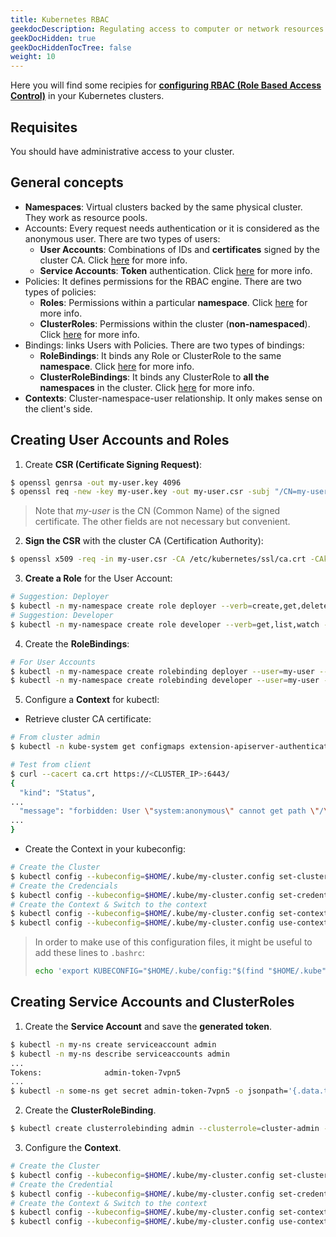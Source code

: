 ```yaml
---
title: Kubernetes RBAC
geekdocDescription: Regulating access to computer or network resources based on the roles of individual users within your organization
geekDocHidden: true
geekDocHiddenTocTree: false
weight: 10
---
```

Here you will find some recipies for [**configuring RBAC (Role Based Access Control)**](https://kubernetes.io/docs/reference/access-authn-authz/rbac/) in your Kubernetes clusters.

## Requisites
You should have administrative access to your cluster.

## General concepts
* **Namespaces**: Virtual clusters backed by the same physical cluster. They work as resource pools.
* Accounts: Every request needs authentication or it is considered as the anonymous user. There are two types of users:
    * **User Accounts**: Combinations of IDs and **certificates** signed by the cluster CA. Click [here](https://kubernetes.io/docs/reference/access-authn-authz/authentication/) for more info.
    * **Service Accounts**: **Token** authentication. Click [here](https://kubernetes.io/docs/tasks/configure-pod-container/configure-service-account/) for more info.
* Policies: It defines permissions for the RBAC engine. There are two types of policies:
    * **Roles**: Permissions within a particular **namespace**. Click [here](https://kubernetes.io/docs/reference/access-authn-authz/rbac/#role-and-clusterrole) for more info.
    * **ClusterRoles**: Permissions within the cluster (**non-namespaced**). Click [here](https://kubernetes.io/docs/reference/access-authn-authz/rbac/#role-and-clusterrole) for more info.
* Bindings: links Users with Policies. There are two types of bindings:
    * **RoleBindings**: It binds any Role or ClusterRole to the same **namespace**. Click [here](https://kubernetes.io/docs/reference/access-authn-authz/rbac/#rolebinding-and-clusterrolebinding) for more info.
    * **ClusterRoleBindings**: It binds any ClusterRole to **all the namespaces** in the cluster. Click [here](https://kubernetes.io/docs/reference/access-authn-authz/rbac/#rolebinding-and-clusterrolebinding) for more info.
* **Contexts**: Cluster-namespace-user relationship. It only makes sense on the client's side.

## Creating User Accounts and Roles
1. Create **CSR (Certificate Signing Request)**:
```bash
$ openssl genrsa -out my-user.key 4096
$ openssl req -new -key my-user.key -out my-user.csr -subj "/CN=my-user/O=my-organisation/DC=domain/DC=es"
```
> Note that *my-user* is the CN (Common Name) of the signed certificate. The other fields are not necessary but convenient.

2. **Sign the CSR** with the cluster CA (Certification Authority):
```bash
$ openssl x509 -req -in my-user.csr -CA /etc/kubernetes/ssl/ca.crt -CAkey /etc/kubernetes/ssl/ca.key -CAcreateserial -out my-user.crt -days 356
```
3. **Create a Role** for the User Account:
```bash
# Suggestion: Deployer
$ kubectl -n my-namespace create role deployer --verb=create,get,delete,list,update,watch,patch --resource=deployments,replicasets,statefulsets,configmaps,pods,secrets,ingresses
# Suggestion: Developer
$ kubectl -n my-namespace create role developer --verb=get,list,watch --resource=*
```
4. Create the **RoleBindings**:
```bash
# For User Accounts
$ kubectl -n my-namespace create rolebinding deployer --user=my-user --role=deployer
$ kubectl -n my-namespace create rolebinding developer --user=my-user --role=developer
```

5. Configure a **Context** for kubectl:
* Retrieve cluster CA certificate:
```bash
# From cluster admin
$ kubectl -n kube-system get configmaps extension-apiserver-authentication -o jsonpath='{.data.client-ca-file}' > ca.crt

# Test from client
$ curl --cacert ca.crt https://<CLUSTER_IP>:6443/
{
  "kind": "Status",
...
  "message": "forbidden: User \"system:anonymous\" cannot get path \"/\"",
...
}
```

* Create the Context in your kubeconfig:
```bash
# Create the Cluster
$ kubectl config --kubeconfig=$HOME/.kube/my-cluster.config set-cluster my-cluster --server=https://<CLUSTER_IP>:6443 --certificate-authority=/path/to/my-cluster.ca.crt
# Create the Credencials
$ kubectl config --kubeconfig=$HOME/.kube/my-cluster.config set-credentials my-user --client-certificate=/path/to/my-user.crt --client-key=/path/to/my-user.key
# Create the Context & Switch to the context
$ kubectl config --kubeconfig=$HOME/.kube/my-cluster.config set-context my-cluster-my-user --cluster=my-cluster --user=my-user --namespace=my-ns
$ kubectl config --kubeconfig=$HOME/.kube/my-cluster.config use-context my-cluster-my-user
```
> In order to make use of this configuration files, it might be useful to add these lines to `.bashrc`:
> ```bash
> echo 'export KUBECONFIG="$HOME/.kube/config:"$(find "$HOME/.kube" -name "*.config" | paste -s -d ":")' >> ~/.bashrc
> ```

## Creating Service Accounts and ClusterRoles
1. Create the **Service Account** and save the **generated token**.
```bash
$ kubectl -n my-ns create serviceaccount admin
$ kubectl -n my-ns describe serviceaccounts admin
...
Tokens:              admin-token-7vpn5
...
$ kubectl -n some-ns get secret admin-token-7vpn5 -o jsonpath='{.data.token}' | base64 -d > admin-token.txt
```
2. Create the **ClusterRoleBinding**.
```bash
$ kubectl create clusterrolebinding admin --clusterrole=cluster-admin --serviceaccount=my-ns:admin
```
3. Configure the **Context**.
```bash
# Create the Cluster
$ kubectl config --kubeconfig=$HOME/.kube/my-cluster.config set-cluster my-cluster --server=https://<CLUSTER_IP>:6443 --certificate-authority=/path/to/my-cluster.ca.crt
# Create the Credential
$ kubectl config --kubeconfig=$HOME/.kube/my-cluster.config set-credentials admin --token="$(cat admin-token.txt)"
# Create the Context & Switch to the context
$ kubectl config --kubeconfig=$HOME/.kube/my-cluster.config set-context my-cluster-admin --cluster=my-cluster --user=admin --namespace=my-ns
$ kubectl config --kubeconfig=$HOME/.kube/my-cluster.config use-context my-cluster-admin
```
